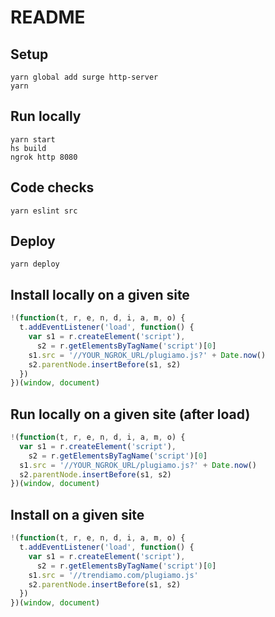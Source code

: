 # README

## Setup

```
yarn global add surge http-server
yarn
```

## Run locally

```
yarn start
hs build
ngrok http 8080
```

## Code checks

```
yarn eslint src
```

## Deploy

```
yarn deploy
```

## Install locally on a given site

```js
!(function(t, r, e, n, d, i, a, m, o) {
  t.addEventListener('load', function() {
    var s1 = r.createElement('script'),
      s2 = r.getElementsByTagName('script')[0]
    s1.src = '//YOUR_NGROK_URL/plugiamo.js?' + Date.now()
    s2.parentNode.insertBefore(s1, s2)
  })
})(window, document)
```

## Run locally on a given site (after load)

```js
!(function(t, r, e, n, d, i, a, m, o) {
  var s1 = r.createElement('script'),
    s2 = r.getElementsByTagName('script')[0]
  s1.src = '//YOUR_NGROK_URL/plugiamo.js?' + Date.now()
  s2.parentNode.insertBefore(s1, s2)
})(window, document)
```

## Install on a given site

```js
!(function(t, r, e, n, d, i, a, m, o) {
  t.addEventListener('load', function() {
    var s1 = r.createElement('script'),
      s2 = r.getElementsByTagName('script')[0]
    s1.src = '//trendiamo.com/plugiamo.js'
    s2.parentNode.insertBefore(s1, s2)
  })
})(window, document)
```
